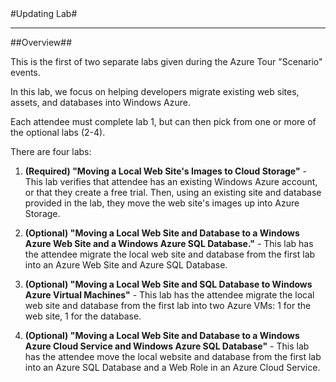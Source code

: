 ﻿<a name="Title" />
#Updating Lab#

---

<a name="Overview">
##Overview##

This is the first of two separate labs given during the Azure Tour "Scenario" events. 

In this lab, we focus on helping developers migrate existing web sites, assets, and databases into Windows Azure.  

Each attendee must complete lab 1, but can then pick from one or more of the optional labs (2-4).  

There are four labs:

1. **(Required) "Moving a Local Web Site's Images to Cloud Storage"** - This lab verifies that attendee has an existing Windows Azure account, or that they create a free trial.  Then, using an existing site and database provided in the lab, they move the web site's images up into Azure Storage.  

2. **(Optional) "Moving a Local Web Site and Database to a Windows Azure Web Site and a Windows Azure SQL Database."** - This lab has the attendee migrate the local web site and database from the first lab into an Azure Web Site and Azure SQL Database.  

3. **(Optional) "Moving a Local Web Site and SQL Database to Windows Azure Virtual Machines"** - This lab has the attendee migrate the local web site and database from the first lab into two Azure VMs: 1 for the web site, 1 for the database. 

4. **(Optional) "Moving a Local Web Site and Database to a Windows Azure Cloud Service and Windows Azure SQL Database"** - This lab has the attendee move the local website and database from the first lab into an Azure SQL Database and a Web Role in an Azure Cloud Service. 
